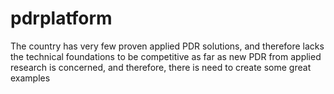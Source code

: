 # pdrplatform
The country has very few proven applied PDR solutions, and therefore lacks the technical foundations to be competitive as far as new PDR from applied research is concerned, and therefore, there is need to create some great examples
